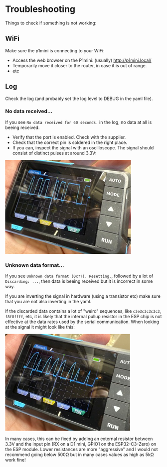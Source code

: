 # Troubleshooting
Things to check if something is not working:

## WiFi
Make sure the p1mini is connecting to your WiFi:
* Access the web browser on the P1mini: (usually) http://p1mini.local/
* Temporarily move it closer to the router, in case it is out of range.
* etc

## Log
Check the log (and probably set the log level to DEBUG in the yaml file).

### No data received...
If you see `No data received for 60 seconds.` in the log, no data at all is beeing received.
* Verify that the port is enabled. Check with the supplier.
* Check that the correct pin is soldered in the right place.
* If you can, inspect the signal with an oscilloscope. The signal should consist of distinct pulses at around 3.3V:

![Good signal](../images/signal-good.jpg)

### Unknown data format...
If you see `Unknown data format (0x??). Resetting.`, followed by a lot of `Discarding: ...`, then data is beeing received but it is incorrect in some way.

If you are inverting the signal in hardware (using a transistor etc) make sure that you are not also inverting in the yaml.

If the discarded data contains a lot of "weird" sequences, like `c3e3c3c3c3c3`, `f8f8ffff`, etc, it is likely that the internal pullup resistor in the ESP chip is not effective at the data rates used by the serial communication. When looking at the signal it might look like this:

![Bad signal](../images/signal-bad.jpg)

In many cases, this can be fixed by adding an external resistor between 3.3V and the input pin (RX on a D1 mini, GPIO1 on the ESP32-C3-Zero) on the ESP module. Lower resistances are more "aggressive" and I would not recommend going below 500Ω but in many cases values as high as 5kΩ work fine!

